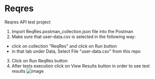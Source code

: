 # Reqres
Reqres API test project

1. Import ReqRes.postman_collection.json file into the Postman
2. Make sure that user-data.csv is selected in the following way:
  - click on collection "ReqRes" and click on Run button
  - in that tab under Data, Select File "user-data.csv" from this repo

3. Click on Run ReqRes button
4. After tests execution click on View Results button in order to see test results
![image](https://user-images.githubusercontent.com/101990378/159240083-f13b7d20-9d13-4208-87cf-8d7e5f11a240.png)
